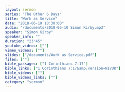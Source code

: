 ```yaml
---
layout: sermon
series: "The Other 6 Days"
title: "Work as Service"
date: "2018-06-10 18:30:00"
audio: "/documents/2018-06-10 Simon Kirby.mp3"
speaker: "Simon Kirby"
speaker_info: ""
duration: "23'45"
youtube_videos: [""]
vimeo_videos: [""]
slides: ["/documents/Work as Service.pdf"]
files: [""]
bible_passages: ["1 Corinthians 7:17"]
bible_links: ["1 Corinthians 7:17&amp;version=NIVUK"]
bible_videos: [""]
bible_videos_links: [""]
category: "sermon"
---
```


